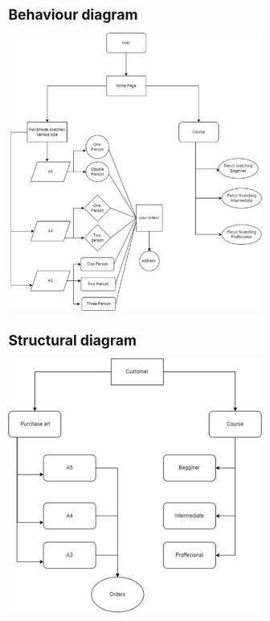 
# Behaviour diagram
![](https://github.com/artpursuit/M1_Art_Pursuit_App/blob/e8a3f6fa25dd1fe60e6333a82f6da3d094865b49/2_Architecture/Behaviour%20Diagrams/Behaviour%20Diagram.png)

# Structural diagram
![](https://github.com/artpursuit/M1_Art_Pursuit_App/blob/e8a3f6fa25dd1fe60e6333a82f6da3d094865b49/2_Architecture/Structural%20Diagrams/Structural%20Diagram.png)
